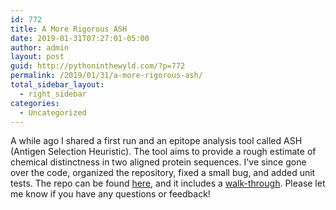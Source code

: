```yaml
---
id: 772
title: A More Rigorous ASH
date: 2019-01-31T07:27:01-05:00
author: admin
layout: post
guid: http://pythoninthewyld.com/?p=772
permalink: /2019/01/31/a-more-rigorous-ash/
total_sidebar_layout:
  - right_sidebar
categories:
  - Uncategorized
---
```

A while ago I shared a first run and an epitope analysis tool called ASH (Antigen Selection Heuristic). The tool aims to provide a rough estimate of chemical distinctness in two aligned protein sequences. I've since gone over the code, organized the repository, fixed a small bug, and added unit tests. The repo can be found [here](https://github.com/sweeney-th/Portfolio/tree/master/ASH), and it includes a [walk-through](https://github.com/sweeney-th/Portfolio/blob/master/ASH/documentation/ASH_demo.ipynb). Please let me know if you have any questions or feedback!